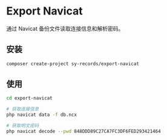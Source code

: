 # Export Navicat

通过 Navicat 备份文件读取连接信息和解析密码。

## 安装

```bash
composer create-project sy-records/export-navicat
```

## 使用

```bash
cd export-navicat

# 获取连接信息
php navicat data -f db.ncx

# 获取明文密码
php navicat decode --pwd 848DDD89C27CA7FC3DF6FED293421464
```

